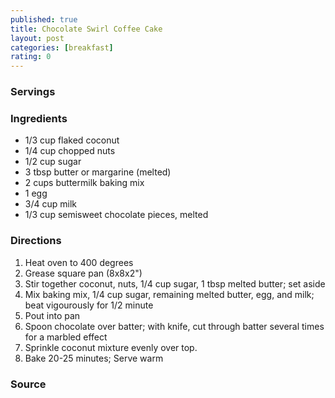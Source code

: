 ```yaml
---
published: true
title: Chocolate Swirl Coffee Cake
layout: post
categories: [breakfast]
rating: 0
---
```

### Servings


### Ingredients
- 1/3 cup flaked coconut
- 1/4 cup chopped nuts
- 1/2 cup sugar
- 3 tbsp butter or margarine (melted)
- 2 cups buttermilk baking mix
- 1 egg
- 3/4 cup milk
- 1/3 cup semisweet chocolate pieces, melted

### Directions
1. Heat oven to 400 degrees
2. Grease square pan (8x8x2")
3. Stir together coconut, nuts, 1/4 cup sugar, 1 tbsp melted butter; set aside
4. Mix baking mix, 1/4 cup sugar, remaining melted butter, egg, and milk; beat vigourously for 1/2 minute
5. Pout into pan
6. Spoon chocolate over batter; with knife, cut through batter several times for a marbled effect
7. Sprinkle coconut mixture evenly over top.
8. Bake 20-25 minutes; Serve warm

### Source


